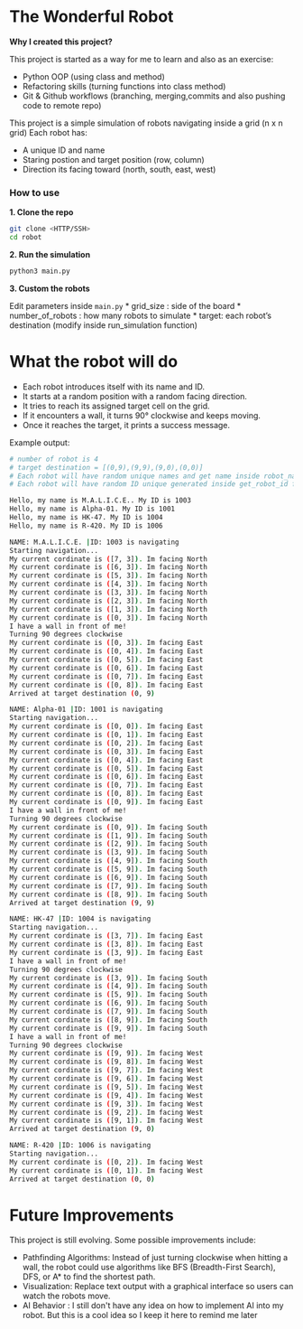 # The Wonderful Robot 
**Why I created this project?**

This project is started as a way for me to learn and also as an exercise:
* Python OOP (using class and method) 
* Refactoring skills (turning functions into class method) 
* Git & Github workflows (branching, merging,commits and also pushing code to remote repo) 

This project is a simple simulation of robots navigating inside a grid (n x n grid)
Each robot has:
* A unique ID and name
* Staring postion and target position (row, column)
* Direction its facing toward (north, south, east, west)

### How to use  

**1. Clone the repo**
```bash
git clone <HTTP/SSH>
cd robot
```

**2. Run the simulation**
```bash
python3 main.py
```

**3. Custom the robots**

Edit parameters inside ```main.py```
    * grid_size : side of the board
    * number_of_robots : how many robots to simulate
    * target: each robot’s destination (modify inside run_simulation function)

# What the robot will do

* Each robot introduces itself with its name and ID.
* It starts at a random position with a random facing direction.
* It tries to reach its assigned target cell on the grid.
* If it encounters a wall, it turns 90° clockwise and keeps moving.
* Once it reaches the target, it prints a success message.

Example output:
```bash
# number of robot is 4
# target destination = [(0,9),(9,9),(9,0),(0,0)]
# Each robot will have random unique names and get name inside robot_names.txt
# Each robot will have random ID unique generated inside get_robot_id function

Hello, my name is M.A.L.I.C.E.. My ID is 1003
Hello, my name is Alpha-01. My ID is 1001
Hello, my name is HK-47. My ID is 1004
Hello, my name is R-420. My ID is 1006

NAME: M.A.L.I.C.E. |ID: 1003 is navigating
Starting navigation...
My current cordinate is ([7, 3]). Im facing North
My current cordinate is ([6, 3]). Im facing North
My current cordinate is ([5, 3]). Im facing North
My current cordinate is ([4, 3]). Im facing North
My current cordinate is ([3, 3]). Im facing North
My current cordinate is ([2, 3]). Im facing North
My current cordinate is ([1, 3]). Im facing North
My current cordinate is ([0, 3]). Im facing North
I have a wall in front of me!
Turning 90 degrees clockwise
My current cordinate is ([0, 3]). Im facing East
My current cordinate is ([0, 4]). Im facing East
My current cordinate is ([0, 5]). Im facing East
My current cordinate is ([0, 6]). Im facing East
My current cordinate is ([0, 7]). Im facing East
My current cordinate is ([0, 8]). Im facing East
Arrived at target destination (0, 9)

NAME: Alpha-01 |ID: 1001 is navigating
Starting navigation...
My current cordinate is ([0, 0]). Im facing East
My current cordinate is ([0, 1]). Im facing East
My current cordinate is ([0, 2]). Im facing East
My current cordinate is ([0, 3]). Im facing East
My current cordinate is ([0, 4]). Im facing East
My current cordinate is ([0, 5]). Im facing East
My current cordinate is ([0, 6]). Im facing East
My current cordinate is ([0, 7]). Im facing East
My current cordinate is ([0, 8]). Im facing East
My current cordinate is ([0, 9]). Im facing East
I have a wall in front of me!
Turning 90 degrees clockwise
My current cordinate is ([0, 9]). Im facing South
My current cordinate is ([1, 9]). Im facing South
My current cordinate is ([2, 9]). Im facing South
My current cordinate is ([3, 9]). Im facing South
My current cordinate is ([4, 9]). Im facing South
My current cordinate is ([5, 9]). Im facing South
My current cordinate is ([6, 9]). Im facing South
My current cordinate is ([7, 9]). Im facing South
My current cordinate is ([8, 9]). Im facing South
Arrived at target destination (9, 9)

NAME: HK-47 |ID: 1004 is navigating
Starting navigation...
My current cordinate is ([3, 7]). Im facing East
My current cordinate is ([3, 8]). Im facing East
My current cordinate is ([3, 9]). Im facing East
I have a wall in front of me!
Turning 90 degrees clockwise
My current cordinate is ([3, 9]). Im facing South
My current cordinate is ([4, 9]). Im facing South
My current cordinate is ([5, 9]). Im facing South
My current cordinate is ([6, 9]). Im facing South
My current cordinate is ([7, 9]). Im facing South
My current cordinate is ([8, 9]). Im facing South
My current cordinate is ([9, 9]). Im facing South
I have a wall in front of me!
Turning 90 degrees clockwise
My current cordinate is ([9, 9]). Im facing West
My current cordinate is ([9, 8]). Im facing West
My current cordinate is ([9, 7]). Im facing West
My current cordinate is ([9, 6]). Im facing West
My current cordinate is ([9, 5]). Im facing West
My current cordinate is ([9, 4]). Im facing West
My current cordinate is ([9, 3]). Im facing West
My current cordinate is ([9, 2]). Im facing West
My current cordinate is ([9, 1]). Im facing West
Arrived at target destination (9, 0)

NAME: R-420 |ID: 1006 is navigating
Starting navigation...
My current cordinate is ([0, 2]). Im facing West
My current cordinate is ([0, 1]). Im facing West
Arrived at target destination (0, 0)
```

# Future Improvements
This project is still evolving. Some possible improvements include:
* Pathfinding Algorithms: Instead of just turning clockwise when hitting a wall, the robot could use algorithms like BFS (Breadth-First Search), DFS, or A* to find the shortest path.
* Visualization: Replace text output with a graphical interface so users can watch the robots move.
* AI Behavior : I still don't have any idea on how to implement AI into my robot. But this is a cool idea so I keep it here to remind me later 
